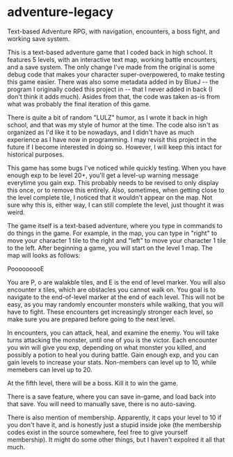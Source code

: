 # adventure-legacy
Text-based Adventure RPG, with navigation, encounters, a boss fight, and working save system.

This is a text-based adventure game that I coded back in high school. It features 5 levels, with an interactive text map, working battle encounters, and a save system. The only change I've made from the original is some debug code that makes your character super-overpowered, to make testing this game easier. There was also some metadata added in by BlueJ -- the program I originally coded this project in -- that I never added in back (I don't think it adds much). Asides from that, the code was taken as-is from what was probably the final iteration of this game.

There is quite a bit of random "LULZ" humor, as I wrote it back in high school, and that was my style of humor at the time. The code also isn't as organized as I'd like it to be nowadays, and I didn't have as much experience as I have now in programming. I may revisit this project in the future if I become interested in doing so. However, I will keep this intact for historical purposes.

This game has some bugs I've noticed while quickly testing. When you have enough exp to be level 20+, you'll get a level-up warning message everytime you gain exp. This probably needs to be revised to only display this once, or to remove this entirely. Also, sometimes, when getting close to the level complete tile, I noticed that it wouldn't appear on the map. Not sure why this is, either way, I can still complete the level, just thought it was weird.

The game itself is a text-based adventure, where you type in commands to do things in the game. For example, in the map, you can type in "right" to move your character 1 tile to the right and "left" to move your character 1 tile to the left. After beginning a game, you will start on the level 1 map. The map will looks as follows:

PooooooooE

You are P, o are walakble tiles, and E is the end of level marker. You will also encounter x tiles, which are obstacles you cannot walk on. You goal is to navigate to the end-of-level marker at the end of each level. This will not be easy, as you may randomly encounter monsters while walking, that you will have to fight. These encounters get increasingly stronger each level, so make sure you are prepared before going to the next level.

In encounters, you can attack, heal, and examine the enemy. You will take turns attacking the monster, until one of you is the victor. Each encounter you win will give you exp, depending on what monster you killed, and possibly a potion to heal you during battle. Gain enough exp, and you can gain levels to increase your stats. Non-members can level up to 10, while memebers can level up to 20.

At the fifth level, there will be a boss. Kill it to win the game.

There is a save feature, where you can save in-game, and load back into that save. You will need to manually save, there is no auto-saving.

There is also mention of membership. Apparently, it caps your level to 10 if you don't have it, and is honestly just a stupid inside joke (the membership codes exist in the source somewhere, feel free to give yourself membership). It might do some other things, but I haven't expolred it all that much.
